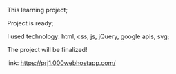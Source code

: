 This learning project;

Project is ready;

I used technology:
	html, css, js, jQuery, google apis, svg;
	
The project will be finalized!

link: https://prj1.000webhostapp.com/
